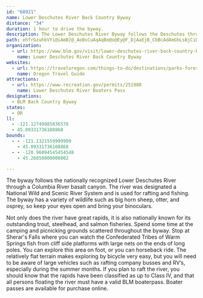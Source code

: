 ```yaml
---
id: "68921"
name: Lower Deschutes River Back Country Byway
distance: "34"
duration: 1 hour to drive the byway.
description: The Lower Deschutes River Byway follows the Deschutes through the multi-colored walls of a canyon made of Columbia River basalt. Fish or raft the waters of this nationally recognized river.
path: ehfrGzuhbVYi@iAmB}@_AoBsCuAqAqBo@o@Ey@F_DjAaEjB_CbBcAdAmGhLsBjCiDfD}CvAaCl@oFE}DJkVaCeRl@oBE}Fq@oMgCoOaC_BQyA?{Bd@{CfAaHjDoA`A}AjCyArAy@^oANs@G_AScCgC_@sA_@_CsBoOq@kDq@yBmD{Gi@qAsEcGaB}AeBs@cH{D_H{C{BYcB?aSf@iE`@wDv@}C~@kBfAiBvAeGnLaAfAaAd@kBVcDHwDAwBgAkAqBcCoFeKq_@[sBCsAXyQOiCs@aEcBqC{@{BkDyGoB{C}DkCmA]oB{@sCsBiB_CaNmNmBcCgCeCeCaDgA_CuAqFyA}DyBmD{BgFyG{MsBsDoCaHmEsMmTkf@iA{Cs@aC_@wAc@yCy@oBAm@s@qA_@qA}@{Ei@sBRm@}@mCyAmF_CmEgBsCa@yA@_BRaAy@@o@RoAjAs@JiAKmD?yBXkIzA_Bt@mAz@uAxAy@lAcB~Du@jCqB|IsC|N{@vCm@rA}BxC_CxAuA^iALwHLuEYcF_AkLyDsAU}BQuCJyBj@aB?sIyAoK_AeB@qCXaI|AyE^_B?mGi@mFaAaGqC}CoBoB_BaBgBsKaPsC{D{FyFoDsCqHmDaFy@mCQyD?yCh@sBr@wClBuArAsA`BiAfBgBhD}GdRcBrDiA~A_Ar@iAf@iAV_BGgBk@yA}@cAgAkBaAmBe@cEuE_B_CsCaFqCeGqHoNeAqCcDcKy@yDSgB?eARuCt@_Fr@mFR{D?iDQuDe@oFuBaMcAyDc@mCeAaDcBmJaCgKiAgEeAwC_B}BmBqBsAgA_B}@iTcHiCY}BKcGJcBQmBg@sAq@wJmG{NcKcLsK_CmBiBy@_A}@mFmDwFmCePyDaGaCgCsBeB{BgAqB_AgCkCmLcBcJSgTc@mF{@}DuBgH_BoFDmBf@aCrA{Bn@k@VBbJsF~A_@rG?|LlAzD`Ap@DPRvA?PSjAMzBsApBeDz@}EGoGxAuKQiDo@sCmBsBmD{B{@gB_AyFq@{BgG_LmBoJmByCm@wCq@mG_A}EiDaOo@{A?]@YFMPGnANhAjAfCtG~BhChAnDhCnExAF|@wE`@eIAkOVsAl@YvAx@jB~AlAEZs@IqMmAiGYgGb@oFQsAw@aA_HmC_FnFmAXgAk@{@aAg@mAsEyXwMw|@{Xkv@gDqI{D{Ku@g@WuB_CmFWK
organization:
  - url: https://www.blm.gov/visit/lower-deschutes-river-back-country-byway
    name: Lower Deschutes River Back Country Byway
websites:
  - url: https://traveloregon.com/things-to-do/destinations/parks-forests-wildlife-areas/deschutes-byway-bighorns/
    name: Oregon Travel Guide
attractions:
  - url: https://www.recreation.gov/permits/251980
    name: Lower Deschutes River Boaters Pass
designations:
  - BLM Back Country Byway
states:
  - OR
ll:
  - -121.12749985836578
  - 45.09331736108868
bounds:
  - - -121.1321559999999
    - 45.09331736108868
  - - -120.96094545454548
    - 45.26850000000002

---
```


The byway follows the nationally recognized Lower Deschutes River through a Columbia River basalt canyon. The river was designated a National Wild and Scenic River System and is used for rafting and fishing. The byway has a variety of wildlife such as big horn sheep, otter, and osprey, so keep your eyes open and bring your binoculars.

Not only does the river have great rapids, it is also nationally known for its outstanding trout, steelhead, and salmon fisheries. Spend some time at the camping and picnicking grounds scattered throughout the byway. Stop at Sherar's Falls where you can watch the Confederated Tribes of Warm Springs fish from cliff side platforms with large nets on the ends of long poles. You can explore this area on foot, or you can horseback ride.  The relatively flat terrain makes exploring by bicycle very easy, but you will need to be aware of large vehicles such as rafting company busses and RV’s, especially during the summer months. If you plan to raft the river, you should know that the rapids have been classified as up to Class IV, and that all persons floating the river must have a valid BLM boaterpass. Boater passes are available for purchase online.
